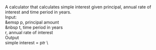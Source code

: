 A calculator that calculates simple interest given principal, annual rate of interest and time period in years.
\
Input: \
&emsp   p, principal amount \
&nbsp t, time period in years \
   r, annual rate of interest \
Output \
   simple interest = p*t*r \
